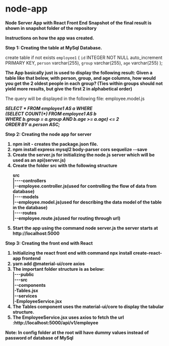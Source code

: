 # node-app
<b>Node Server App with React Front End</b>
<b>Snapshot of the final result is shown in snapshot folder of the repository</b>

<b>Instructions on how the app was created.</b>

<b>Step 1: Creating the table at MySql Database.</b>

create table if not exists `employee1`
(
`id` INTEGER NOT NULL auto_increment PRIMARY KEY,
`person` varchar(255),
`group` varchar(255),
`age` varchar(255)
);

<b>The App basically just is used to display the following result:
Given a table like that below, with person, group, and age columns, how  would you get the 2 oldest people in each group? (Ties within groups should not yield more results, but give the first 2 in alphabetical order)</b>

The query will be displayed in the following file: employee.model.js

<em><i><b>SELECT * FROM employee1 AS a WHERE <br/>
(SELECT COUNT(*) FROM employee1 AS b <br/>
  WHERE b.group = a.group AND b.age >= a.age) <= 2 <br/>
ORDER BY a.person ASC;</i></em><br/><b/>

<b>Step 2: Creating the node app for server</b><br/>
1. npm init - creates the package.json file.
2. npm install express mysql2 body-parser cors sequelize --save
3. Create the server.js for initializing the node.js server which will be used as an api(server.js)
4. Create the folder src with the following structure<br/>
    <p>
    src<br/>
    |----controllers<br/>
         |--employee.controller.js(used for controlling the flow of data from database)<br/>
    |----models<br/>
         |--employee.model.js(used for describing the data model of the table in the database)<br/>
    |----routes<br/>
         |--employee.route.js(used for routing through url)<br/>
    </p>
5. Start the app using the command node server.js the server starts at <a>http://localhost:5000</a>

Step 3: Creating the front end with React
1. Initializing the react front end with command npx install create-react-app frontend
2. yarn add @material-ui/core axios
3. The important folder structure is as below:<br/>
   |---public<br/>
   |---src <br/>
       |--components <br/>
          |-Tables.jsx <br/>
       |--services <br/>
          |-EmployeeService.jsx <br/>
4. The Tables component uses the material-ui/core to display the tabular structure.
5. The EmployeeService.jsx uses axios to fetch the url :http://localhost:5000/api/v1/employee

<b>Note: In config folder at the root will have dummy values instead of password of database of MySql </b>
    
